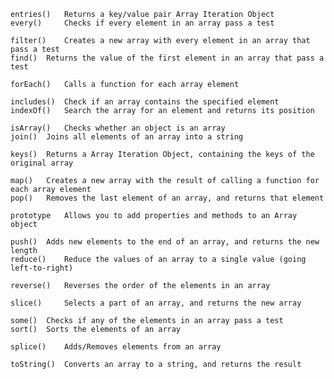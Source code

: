     entries() 	Returns a key/value pair Array Iteration Object
    every() 	Checks if every element in an array pass a test
    
    filter() 	Creates a new array with every element in an array that pass a test
    find() 	Returns the value of the first element in an array that pass a test
    
    forEach() 	Calls a function for each array element
    
    includes() 	Check if an array contains the specified element
    indexOf() 	Search the array for an element and returns its position

    isArray() 	Checks whether an object is an array
    join() 	Joins all elements of an array into a string

    keys() 	Returns a Array Iteration Object, containing the keys of the original array
    
    map() 	Creates a new array with the result of calling a function for each array element
    pop() 	Removes the last element of an array, and returns that element

    prototype 	Allows you to add properties and methods to an Array object

    push() 	Adds new elements to the end of an array, and returns the new length
    reduce() 	Reduce the values of an array to a single value (going left-to-right)
    
    reverse() 	Reverses the order of the elements in an array
    
    slice() 	Selects a part of an array, and returns the new array

    some() 	Checks if any of the elements in an array pass a test
    sort() 	Sorts the elements of an array

    splice() 	Adds/Removes elements from an array

    toString() 	Converts an array to a string, and returns the result
   